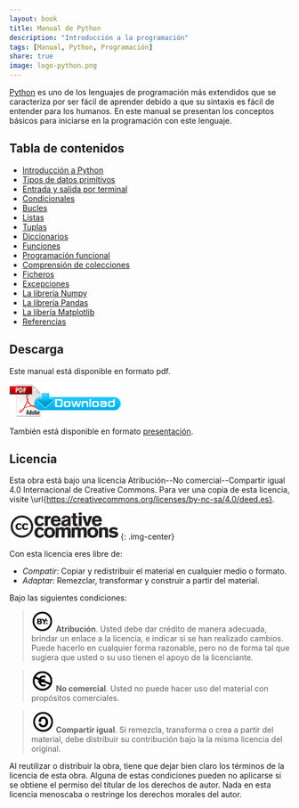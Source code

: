 ```yaml
---
layout: book
title: Manual de Python
description: "Introducción a la programación"
tags: [Manual, Python, Programación]
share: true
image: logo-python.png
---
```


[Python](https://www.python.org/) es uno de los lenguajes de programación más extendidos que se caracteriza por ser fácil de aprender debido a que su sintaxis es fácil de entender para los humanos.
En este manual se presentan los conceptos básicos para iniciarse en la programación con este lenguaje.  

## Tabla de contenidos

- [Introducción a Python](introduccion-python.html)
- [Tipos de datos primitivos](tipos-datos-simples.html)
- [Entrada y salida por terminal](entrada-salida.html)
- [Condicionales](condicionales.html)
- [Bucles](bucles.html)
- [Listas](listas.html)
- [Tuplas](tuplas.html)
- [Diccionarios](diccionarios.html)
- [Funciones](funciones.html)
- [Programación funcional](programacion-funcional.html)
- [Comprensión de colecciones](comprension-colecciones.html)
- [Ficheros](ficheros.html)
- [Excepciones](excepciones.html)
- [La librería Numpy](numpy.html)
- [La librería Pandas](pandas.html)
- [La libería Matplotlib](matplotlib.html)
- [Referencias](referencias.html)

## Descarga

Este manual está disponible en formato pdf.

[![Download pdf](/images/pdf_download.png)](manual-python.pdf)

También está disponible en formato [presentación](https://aprendeconalf.es/manual-python).

## Licencia

Esta obra está bajo una licencia Atribución--No comercial--Compartir igual 4.0 Internacional de Creative Commons.
Para ver una copia de esta licencia, visite \url{https://creativecommons.org/licenses/by-nc-sa/4.0/deed.es}.

![Creative Commons](/images/cc-logo.png){: .img-center}

Con esta licencia eres libre de:

- _Compatir_: Copiar y redistribuir el material en cualquier medio o formato.
- _Adaptar_: Remezclar, transformar y construir a partir del material.

Bajo las siguientes condiciones:

> ![cc-by](/images/cc-by.png) **Atribución**. Usted debe dar crédito de manera adecuada, brindar un enlace a la licencia, e indicar si se han realizado cambios. Puede hacerlo en cualquier forma razonable, pero no de forma tal que sugiera que usted o su uso tienen el apoyo de la licenciante.

> ![cc-e](/images/cc-e.png) **No comercial**. Usted no puede hacer uso del material con propósitos comerciales.

> ![cc-c](/images/cc-c.png) **Compartir igual**. Si remezcla, transforma o crea a partir del material, debe distribuir su contribución bajo la la misma licencia del original.

Al reutilizar o distribuir la obra, tiene que dejar bien claro los términos de la licencia de esta obra. Alguna de estas condiciones pueden no aplicarse si se obtiene el permiso del titular de los derechos de autor. Nada en esta licencia menoscaba o restringe los derechos morales del autor.
